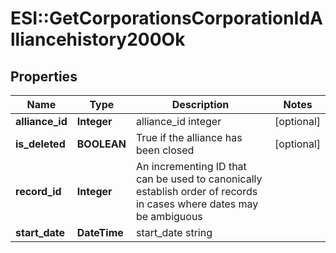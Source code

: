 # ESI::GetCorporationsCorporationIdAlliancehistory200Ok

## Properties
Name | Type | Description | Notes
------------ | ------------- | ------------- | -------------
**alliance_id** | **Integer** | alliance_id integer | [optional] 
**is_deleted** | **BOOLEAN** | True if the alliance has been closed | [optional] 
**record_id** | **Integer** | An incrementing ID that can be used to canonically establish order of records in cases where dates may be ambiguous | 
**start_date** | **DateTime** | start_date string | 


